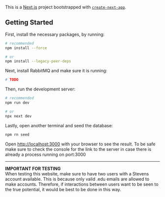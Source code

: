 This is a [Next.js](https://nextjs.org) project bootstrapped with [`create-next-app`](https://github.com/vercel/next.js/tree/canary/packages/create-next-app).

## Getting Started

First, install the necessary packages, by running: 
```bash
# recommended
npm install --force  

# or
npm install --legacy-peer-deps
```

Next, install RabbitMQ and make sure it is running:
```bash
# TODO
```

Then, run the development server:

```bash
# recommended
npm run dev

# or
npx next dev
```

Lastly, open another terminal and seed the database:
```bash
npm rn seed
```

Open [http://localhost:3000](http://localhost:3000) with your browser to see the result. To be safe make sure to check the console for the link to the server in case there is already a process running on port:3000  
***
**IMPORTANT FOR TESTING**  
When testing this website, make sure to have two users with a Stevens account available. This is because only valid .edu emails are allowed to make accounts. Therefore, if interactions between users want to be seen to the true potential, it would be best to be done in this way.